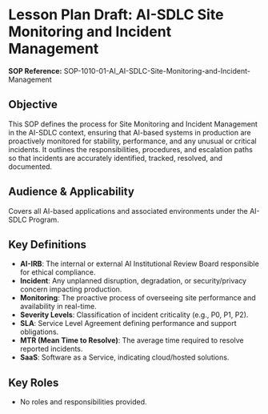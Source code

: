 # Lesson Plan Draft: AI-SDLC Site Monitoring and Incident Management

**SOP Reference:** SOP-1010-01-AI_AI-SDLC-Site-Monitoring-and-Incident-Management

## Objective

This SOP defines the process for Site Monitoring and Incident Management in the AI-SDLC context, ensuring that AI-based systems in production are proactively monitored for stability, performance, and any unusual or critical incidents. It outlines the responsibilities, procedures, and escalation paths so that incidents are accurately identified, tracked, resolved, and documented.

## Audience & Applicability

Covers all AI-based applications and associated environments under the AI-SDLC Program.

## Key Definitions

- **AI-IRB**: The internal or external AI Institutional Review Board responsible for ethical compliance.
- **Incident**: Any unplanned disruption, degradation, or security/privacy concern impacting production.
- **Monitoring**: The proactive process of overseeing site performance and availability in real-time.
- **Severity Levels**: Classification of incident criticality (e.g., P0, P1, P2).
- **SLA**: Service Level Agreement defining performance and support obligations.
- **MTR (Mean Time to Resolve)**: The average time required to resolve reported incidents.
- **SaaS**: Software as a Service, indicating cloud/hosted solutions.

## Key Roles

- No roles and responsibilities provided.
